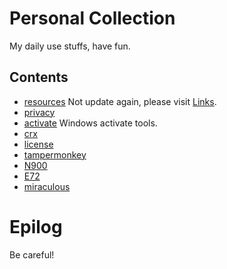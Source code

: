 # Personal Collection

My daily use stuffs, have fun.


## Contents

* [resources](#resource) Not update again, please visit [Links](https://github.com/i0Ek3/Links).
* [privacy](#privacy)
* [activate](#activate) Windows activate tools.
* [crx](#crx)
* [license](#license) 
* [tampermonkey](#tampermonkey)
* [N900](#N900)
* [E72](#E72)
* [miraculous](#miraculous)




# Epilog

Be careful!

